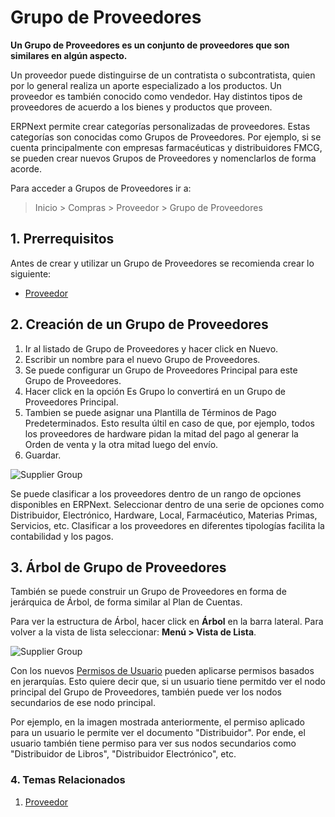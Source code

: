 <!-- add-breadcrumbs -->
# Grupo de Proveedores
**Un Grupo de Proveedores es un conjunto de proveedores que son similares en algún aspecto.**

Un proveedor puede distinguirse de un contratista o subcontratista, quien por lo general realiza un aporte especializado a los productos. Un proveedor es también conocido como vendedor. Hay distintos tipos de proveedores de acuerdo a los bienes y productos que proveen.

ERPNext permite crear categorías personalizadas de proveedores. Estas categorías son conocidas como Grupos de Proveedores. Por ejemplo, si se cuenta principalmente con empresas farmacéuticas y distribuidores FMCG, se pueden crear nuevos Grupos de Proveedores y nomenclarlos de forma acorde.

Para acceder a Grupos de Proveedores ir a:
> Inicio > Compras > Proveedor > Grupo de Proveedores

## 1. Prerrequisitos
Antes de crear y utilizar un Grupo de Proveedores se recomienda crear lo siguiente: 

* [Proveedor](/docs/user/manual/es/buying/supplier)

## 2. Creación de un Grupo de Proveedores
1. Ir al listado de Grupo de Proveedores y hacer click en Nuevo.
1. Escribir un nombre para el nuevo Grupo de Proveedores.
1. Se puede configurar un Grupo de Proveedores Principal para este Grupo de Proveedores. 
1. Hacer click en la opción Es Grupo lo convertirá en un Grupo de Proveedores Principal.
1. Tambien se puede asignar una Plantilla de Términos de Pago Predeterminados. Esto resulta últil en caso de que, por ejemplo, todos los proveedores de hardware pidan la mitad del pago al generar la Orden de venta y la otra mitad luego del envío. 
1. Guardar.

<img class="screenshot" alt="Supplier Group" src="{{docs_base_url}}/assets/img/buying/supplier-group.png">

Se puede clasificar a los proveedores dentro de un rango de opciones disponibles en ERPNext.
Seleccionar dentro de una serie de opciones como Distribuidor, Electrónico, Hardware, Local, Farmacéutico, Materias Primas, Servicios, etc. Clasificar a los proveedores en diferentes tipologías facilita la contabilidad y los pagos. 

## 3. Árbol de Grupo de Proveedores

También se puede construir un Grupo de Proveedores en forma de jerárquica de Árbol, de forma similar al Plan de Cuentas.

Para ver la estructura de Árbol, hacer click en **Árbol** en la barra lateral. Para volver a la vista de lista seleccionar: **Menú > Vista de Lista**.

<img class="screenshot" alt="Supplier Group" src="{{docs_base_url}}/assets/img/buying/supplier-group-tree.png">

Con los nuevos [Permisos de Usuario](/docs/user/manual/es/setting-up/users-and-permissions) pueden aplicarse permisos basados en jerarquías. 
Esto quiere decir que, si un usuario tiene permitdo ver el nodo principal del Grupo de Proveedores, también puede ver los nodos secundarios de ese nodo principal. 

Por ejemplo, en la imagen mostrada anteriormente, el permiso aplicado para un usuario le permite ver el documento "Distribuidor". Por ende, el usuario también tiene permiso para ver sus nodos secundarios como "Distribuidor de Libros", "Distribuidor Electrónico", etc. 

### 4. Temas Relacionados
1. [Proveedor](/docs/user/manual/es/buying/supplier)

